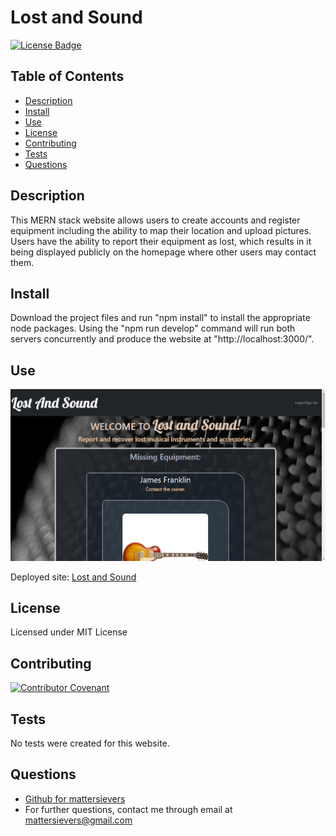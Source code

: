 
 
  # Lost and Sound
  [![License Badge](https://img.shields.io/badge/License-MIT-blue.svg)](https://choosealicense.com/licenses/mit/)

  ## Table of Contents
  * [Description](#description)
  * [Install](#install)
  * [Use](#use)
  * [License](#license)
  * [Contributing](#contributing)
  * [Tests](#tests)
  * [Questions](#questions)

  ## Description
  This MERN stack website allows users to create accounts and register equipment including the ability to map their location and upload pictures. Users have the ability to report their equipment as lost, which results in it being displayed publicly on the homepage where other users may contact them.

  ## Install
  Download the project files and run "npm install" to install the appropriate node packages. Using the "npm run develop" command will run both servers concurrently and produce the website at "http://localhost:3000/". 
  
  ## Use
  ![homepage](./client/src/assets/pics/homepage.png)   

  Deployed site: [Lost and Sound](https://lost-and-sound.herokuapp.com/)
  
  ## License
  Licensed under MIT License

  ## Contributing
  [![Contributor Covenant](https://img.shields.io/badge/Contributor%20Covenant-2.1-4baaaa.svg)](code_of_conduct.md)

  ## Tests
  No tests were created for this website.
  
  ## Questions
  - [Github for mattersievers](http://www.github.com/mattersievers)
  - For further questions, contact me through email at mattersievers@gmail.com

